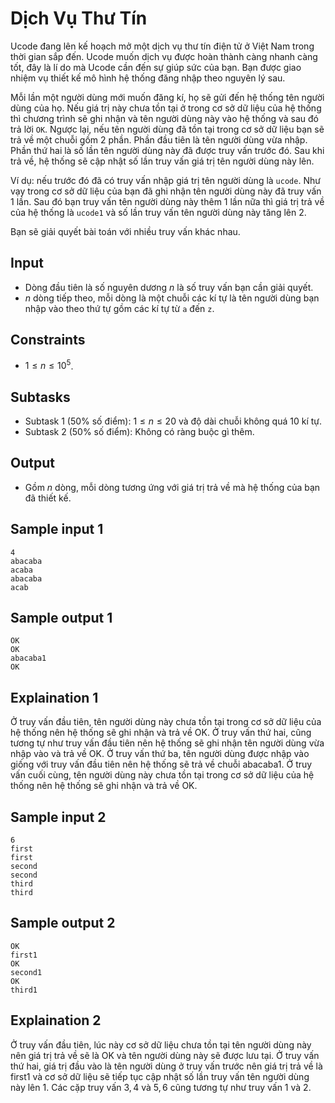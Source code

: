 # Dịch Vụ Thư Tín

Ucode đang lên kế hoạch mở một dịch vụ thư tín điện tử ở Việt Nam trong thời gian sắp đến. Ucode muốn dịch vụ được hoàn thành càng nhanh càng tốt, đây là lí do mà Ucode cần đến sự giúp sức của bạn. Bạn được giao nhiệm vụ thiết kế mô hình hệ thống đăng nhập theo nguyên lý sau.

Mỗi lần một người dùng mới muốn đăng kí, họ sẽ gửi đến hệ thống tên người dùng của họ. Nếu giá trị này chưa tồn tại ở trong cơ sở dữ liệu của hệ thống thì chương trình sẽ ghi nhận và tên người dùng này vào hệ thống và sau đó trả lời `OK`. Ngược lại, nếu tên người dùng đã tồn tại trong cơ sở dữ liệu bạn sẽ trả về một chuỗi gồm $2$ phần. Phần đầu tiên là tên người dùng vừa nhập. Phần thứ hai là số lần tên người dùng này đã được truy vấn trước đó. Sau khi trả về, hệ thống sẽ cập nhật số lần truy vấn giá trị tên người dùng này lên.

Ví dụ: nếu trước đó đã có truy vấn nhập giá trị tên người dùng là `ucode`. Như vạy trong cơ sở dữ liệu của bạn đã ghi nhận tên người dùng này đã truy vấn $1$ lần. Sau đó bạn truy vấn tên người dùng này thêm 1 lần nữa thì giá trị trả về của hệ thống là `ucode1` và số lần truy vấn tên người dùng này tăng lên $2$.

Bạn sẽ giải quyết bài toán với nhiều truy vấn khác nhau.

## Input

- Dòng đầu tiên là số nguyên dương $n$ là số truy vấn bạn cần giải quyết.
- $n$ dòng tiếp theo, mỗi dòng là một chuỗi các kí tự là tên người dùng bạn nhập vào theo thứ tự gồm các kí tự từ `a` đến `z`.

## Constraints

- $1 \le n \le 10^5$.

## Subtasks

- Subtask $1$ ($50\%$ số điểm): $1 \le n \le 20$ và độ dài chuỗi không quá $10$ kí tự.
- Subtask $2$ ($50\%$ số điểm): Không có ràng buộc gì thêm.

## Output

- Gồm $n$ dòng, mỗi dòng tương ứng với giá trị trả về mà hệ thống của bạn đã thiết kế.

## Sample input 1

```
4
abacaba
acaba
abacaba
acab
```

## Sample output 1

```
OK
OK
abacaba1
OK
```

## Explaination 1

Ở truy vấn đầu tiên, tên người dùng này chưa tồn tại trong cơ sở dữ liệu của hệ thống nên hệ thống sẽ ghi nhận và trả về $\text{OK}$.
Ở truy vấn thứ hai, cũng tương tự như truy vấn đầu tiên nên hệ thống sẽ ghi nhận tên người dùng vừa nhập vào và trả về $\text{OK}$.
Ở truy vấn thứ ba, tên người dùng được nhập vào giống với truy vấn đầu tiên nên hệ thống sẽ trả về chuỗi $\text{abacaba1}$.
Ở truy vấn cuối cùng, tên người dùng này chưa tồn tại trong cơ sở dữ liệu của hệ thống nên hệ thống sẽ ghi nhận và trả về $\text{OK}$.

## Sample input 2

```
6
first
first
second
second
third
third
```

## Sample output 2

```
OK
first1
OK
second1
OK
third1
```

## Explaination 2

Ở truy vấn đầu tiên, lúc này cơ sở dữ liệu chưa tồn tại tên người dùng này nên giá trị trả về sẽ là $\text{OK}$ và tên người dùng này sẽ được lưu tại.
Ở truy vấn thứ hai, giá trị đầu vào là tên người dùng ở truy vấn trước nên giá trị trả về là $\text{first1}$ và cơ sở dữ liệu sẽ tiếp tục cập nhật số lần truy vấn tên người dùng này lên 1.
Các cặp truy vấn $3, 4$ và $5, 6$ cũng tương tự như truy vấn $1$ và $2$.